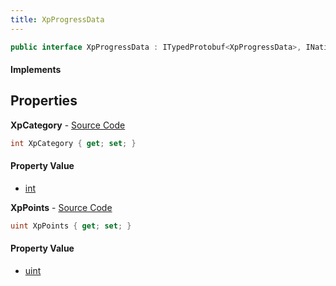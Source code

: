 ```yaml
---
title: XpProgressData
---
```


```csharp
public interface XpProgressData : ITypedProtobuf<XpProgressData>, INativeHandle
```

#### Implements

## Properties

**XpCategory** - [Source Code](https://github.com/swiftly-solution/swiftlys2/blob/main/managed/src/SwiftlyS2.Generated/Protobufs/Interfaces/XpProgressData.cs#L16)

```csharp
int XpCategory { get; set; }
```

#### Property Value

- [int](https://learn.microsoft.com/dotnet/api/system.int32)

**XpPoints** - [Source Code](https://github.com/swiftly-solution/swiftlys2/blob/main/managed/src/SwiftlyS2.Generated/Protobufs/Interfaces/XpProgressData.cs#L13)

```csharp
uint XpPoints { get; set; }
```

#### Property Value

- [uint](https://learn.microsoft.com/dotnet/api/system.uint32)

